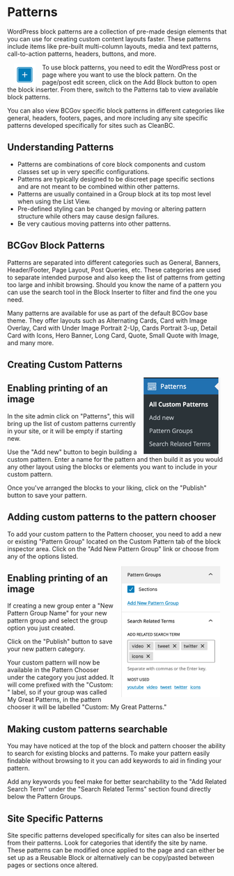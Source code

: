 # Patterns

WordPress block patterns are a collection of pre-made design elements that you can use for creating custom content layouts faster. These patterns include items like pre-built multi-column layouts, media and text patterns, call-to-action patterns, headers, buttons, and more.

<img src="../../.vuepress/public/add-block-icon.png" align="left" height="50" hspace="15">

To use block patterns, you need to edit the WordPress post or page where you want to use the block pattern. On the page/post edit screen, click on the Add Block button to open the block inserter. From there, switch to the Patterns tab to view available block patterns.

You can also view BCGov specific block patterns in different categories like general, headers, footers, pages, and more including any site specific patterns developed specifically for sites such as CleanBC.

## Understanding Patterns

- Patterns are combinations of core block components and custom classes set up in very specific configurations.
- Patterns are typically designed to be discreet page specific sections and are not meant to be combined within other patterns.
- Patterns are usually contained in a Group block at its top most level when using the List View.
- Pre-defined styling can be changed by moving or altering pattern structure while others may cause design failures.
- Be very cautious moving patterns into other patterns.

## BCGov Block Patterns

Patterns are separated into different categories such as General, Banners, Header/Footer, Page Layout, Post Queries, etc. These categories are used to separate intended purpose and also keep the list of patterns from getting too large and inhibit browsing. Should you know the name of a pattern you can use the search tool in the Block Inserter to filter and find the one you need.

Many patterns are available for use as part of the default BCGov base theme. They offer layouts such as Alternating Cards, Card with Image Overlay, Card with Under Image Portrait 2-Up, Cards Portrait 3-up, Detail Card with Icons, Hero Banner, Long Card, Quote, Small Quote with Image, and many more.

## Creating Custom Patterns

<img src="../../.vuepress/public/patterns-admin-menu.png" align="right" height="175" hspace="15">

## Enabling printing of an image
In the site admin click on "Patterns", this will bring up the list of custom patterns currently in your site, or it will be empty if starting new.

Use the "Add new" button to begin building a custom pattern. Enter a name for the pattern and then build it as you would any other layout using the blocks or elements you want to include in your custom pattern.

Once you've arranged the blocks to your liking, click on the "Publish" button to save your pattern.

## Adding custom patterns to the pattern chooser


To add your custom pattern to the Pattern chooser, you need to add a new or existing "Pattern Group" located on the Custom Pattern tab of the block inspector area. Click on the "Add New Pattern Group" link or choose from any of the options listed.

<img src="../../.vuepress/public/pattern-settings.png" align="right" height="300" hspace="15">

## Enabling printing of an image
If creating a new group enter a "New Pattern Group Name" for your new pattern group and select the group option you just created.

Click on the "Publish" button to save your new pattern category.

Your custom pattern will now be available in the Pattern Chooser under the category you just added. It will come prefixed with the "Custom: " label, so if your group was called My Great Patterns, in the pattern chooser it will be labelled "Custom: My Great Patterns."

## Making custom patterns searchable

You may have noticed at the top of the block and pattern chooser the ability to search for existing blocks and patterns. To make your pattern easily findable without browsing to it you can add keywords to aid in finding your pattern.

Add any keywords you feel make for better searchability to the "Add Related Search Term" under the "Search Related Terms" section found directly below the Pattern Groups.

## Site Specific Patterns

Site specific patterns developed specifically for sites can also be inserted from their patterns. Look for categories that identify the site by name. These patterns can be modified once applied to the page and can either be set up as a Reusable Block or alternatively can be copy/pasted between pages or sections once altered.